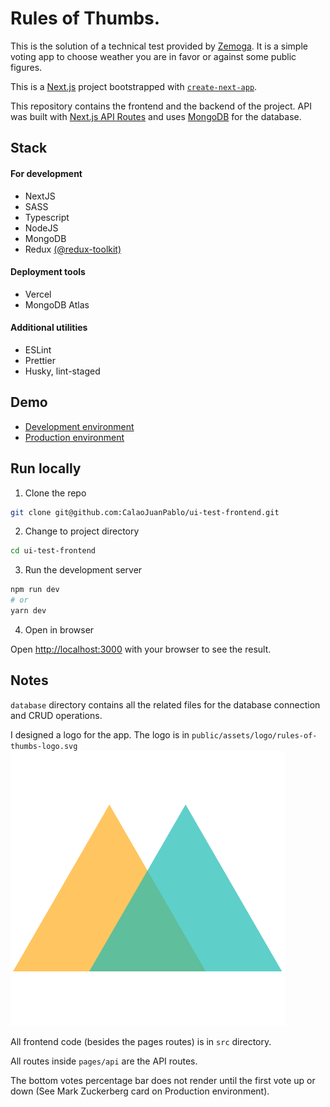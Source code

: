 # Rules of Thumbs.

This is the solution of a technical test provided by [Zemoga](https://www.zemoga.com/). It is a simple voting app to choose weather you are in favor or against some public figures.

This is a [Next.js](https://nextjs.org/) project bootstrapped with [`create-next-app`](https://github.com/vercel/next.js/tree/canary/packages/create-next-app).

This repository contains the frontend and the backend of the project. API was built with [Next.js API Routes](https://nextjs.org/docs/api-routes/introduction) and uses [MongoDB](https://www.mongodb.com/) for the database.

## Stack

#### For development

- NextJS
- SASS
- Typescript
- NodeJS
- MongoDB
- Redux [(@redux-toolkit)](https://redux-toolkit.js.org/)

#### Deployment tools

- Vercel
- MongoDB Atlas

#### Additional utilities

- ESLint
- Prettier
- Husky, lint-staged

## Demo

- [Development environment](https://rule-of-thumb-git-develop.calaojuanpablo.vercel.app/)
- [Production environment](https://rule-of-thumb.vercel.app/)

## Run locally

1. Clone the repo

```bash
git clone git@github.com:CalaoJuanPablo/ui-test-frontend.git
```

2. Change to project directory

```bash
cd ui-test-frontend
```

3. Run the development server

```bash
npm run dev
# or
yarn dev
```

4. Open in browser

Open [http://localhost:3000](http://localhost:3000) with your browser to see the result.

## Notes

`database` directory contains all the related files for the database connection and CRUD operations.

I designed a logo for the app. The logo is in `public/assets/logo/rules-of-thumbs-logo.svg`
![logo](public/assets/logo/rules-of-thumbs-logo.svg)

All frontend code (besides the pages routes) is in `src` directory.

All routes inside `pages/api` are the API routes.

The bottom votes percentage bar does not render until the first vote up or down (See Mark Zuckerberg card on Production environment).
